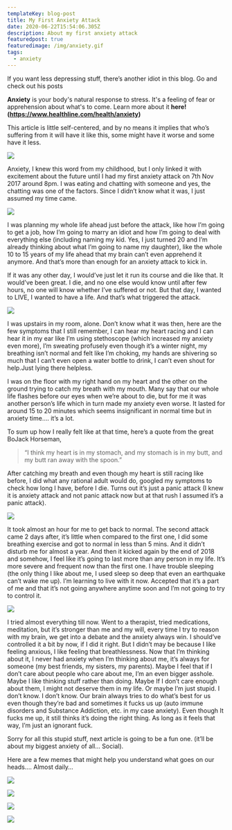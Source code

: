 ```yaml
---
templateKey: blog-post
title: My First Anxiety Attack
date: 2020-06-22T15:54:06.305Z
description: About my first anxiety attack
featuredpost: true
featuredimage: /img/anxiety.gif
tags:
  - anxiety
---
```


If you want less depressing stuff, there’s another idiot in this blog. Go and check out his posts

**Anxiety** is your body's natural response to stress. It's a feeling of fear or apprehension about what's to come. Learn more about it **here! (<https://www.healthline.com/health/anxiety>)**

This article is little self-centered, and by no means it implies that who’s suffering from it will have it like this, some might have it worse and some have it less.

![](/img/anxiety.gif)

Anxiety, I knew this word from my childhood, but I only linked it with excitement about the future until I had my first anxiety attack on 7th Nov 2017 around 8pm. I was eating and chatting with someone and yes, the chatting was one of the factors. Since I didn’t know what it was, I just assumed my time came.

![](/img/grimreaper.gif)

I was planning my whole life ahead just before the attack, like how I’m going to get a job, how I’m going to marry an idiot and how I’m going to deal with everything else (including naming my kid. Yes, I just turned 20 and I’m already thinking about what I’m going to name my daughter), like the whole 10 to 15 years of my life ahead that my brain can’t even apprehend it anymore. And that’s more than enough for an anxiety attack to kick in.

If it was any other day, I would’ve just let it run its course and die like that. It would’ve been great. I die, and no one else would know until after few hours, no one will know whether I’ve suffered or not. But that day, I wanted to LIVE, I wanted to have a life. And that’s what triggered the attack.

![](/img/iceagesquirrelpanic.gif)

I was upstairs in my room, alone. Don’t know what it was then, here are the few symptoms that I still remember, I can hear my heart racing and I can hear it in my ear like I’m using stethoscope (which increased my anxiety even more), I’m sweating profusely even though it’s a winter night, my breathing isn’t normal and felt like I’m choking, my hands are shivering so much that I can’t even open a water bottle to drink, I can’t even shout for help.Just lying there helpless.

I was on the floor with my right hand on my heart and the other on the ground trying to catch my breath with my mouth. Many say that our whole life flashes before our eyes when we’re about to die, but for me it was another person’s life which in turn made my anxiety even worse. It lasted for around 15 to 20 minutes which seems insignificant in normal time but in anxiety time…. it’s a lot.

To sum up how I really felt like at that time, here’s a quote from the great BoJack Horseman,

> “I think my heart is in my stomach, and my stomach is in my butt, and my butt ran away with the spoon.”

After catching my breath and even though my heart is still racing like before, I did what any rational adult would do, googled my symptoms to check how long I have, before I die. Turns out it’s just a panic attack (I knew it is anxiety attack and not panic attack now but at that rush I assumed it’s a panic attack).

![](/img/qu5el.png)

It took almost an hour for me to get back to normal. The second attack came 2 days after, it’s little when compared to the first one, I did some breathing exercise and got to normal in less than 5 mins. And it didn’t disturb me for almost a year. And then it kicked again by the end of 2018 and somehow, I feel like it’s going to last more than any person in my life. It’s more severe and frequent now than the first one. I have trouble sleeping (the only thing I like about me, I used sleep so deep that even an earthquake can’t wake me up). I’m learning to live with it now. Accepted that it’s a part of me and that it’s not going anywhere anytime soon and I’m not going to try to control it.

![](/img/anxiety-memes.jpg)

I tried almost everything till now. Went to a therapist, tried medications, meditation, but it’s stronger than me and my will, every time I try to reason with my brain, we get into a debate and the anxiety always win. I should’ve controlled it a bit by now, if I did it right. But I didn’t may be because I like feeling anxious, I like feeling that breathlessness. Now that I’m thinking about it, I never had anxiety when I’m thinking about me, it’s always for someone (my best friends, my sisters, my parents). Maybe I feel that if I don’t care about people who care about me, I’m an even bigger asshole. Maybe I like thinking stuff rather than doing. Maybe If I don’t care enough about them, I might not deserve them in my life. Or maybe I’m just stupid. I don’t know. I don’t know. Our brain always tries to do what’s best for us even though they’re bad and sometimes it fucks us up (auto immune disorders and Substance Addiction, etc. in my case anxiety). Even though It fucks me up, it still thinks it’s doing the right thing. As long as it feels that way, I’m just an ignorant fuck.

Sorry for all this stupid stuff, next article is going to be a fun one. (it’ll be about my biggest anxiety of all… Social).

Here are a few memes that might help you understand what goes on our heads…. Almost daily…

![](/img/funny-meme-about-anxiety-keeping-you-from-sleeping.png)

![](/img/yhukaln.jpg)

![](/img/anxiety-memes-12.jpg)

![](/img/w4pypcd.jpg)

